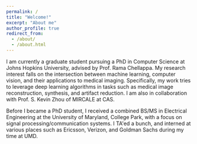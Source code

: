 ```yaml
---
permalink: /
title: "Welcome!"
excerpt: "About me"
author_profile: true
redirect_from: 
  - /about/
  - /about.html
---
```


I am currently a graduate student pursuing a PhD in Computer Science at Johns Hopkins University, advised by Prof. Rama Chellappa. My research interest falls on the intersection between machine learning, computer vision, and their applications to medical imaging. Specifically, my work tries to leverage deep learning algorithms in tasks such as medical image reconstruction, synthesis, and artifact reduction. I am also in collaboration with Prof. S. Kevin Zhou of MIRCALE at CAS. 

Before I became a PhD student, I received a combined BS/MS in Electrical Engineering at the University of Maryland, College Park, with a focus on signal processing/communication systems. I TA'ed a bunch, and interned at various places such as Ericsson, Verizon, and Goldman Sachs during my time at UMD.


